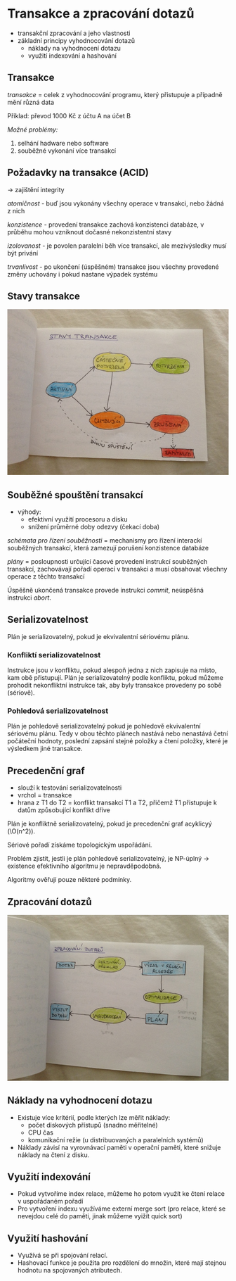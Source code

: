 # Transakce a zpracování dotazů

- transakční zpracování a jeho vlastnosti
- základní principy vyhodnocování dotazů
    - náklady na vyhodnocení dotazu
    - využití indexování a hashování

## Transakce
_transakce_ = celek z vyhodnocování programu, který přistupuje a případně mění různá data

Příklad: převod 1000 Kč z účtu A na účet B

_Možné problémy:_

1. selhání hadware nebo software
2. souběžné vykonání více transakcí

## Požadavky na transakce (ACID)
-> zajištění integrity

_atomičnost_ - buď jsou vykonány všechny operace v transakci, nebo žádná z nich

_konzistence_ - provedení transakce zachová konzistenci databáze, v průběhu mohou vzniknout dočasné nekonzistentní stavy

_izolovanost_ - je povolen paralelní běh více transakcí, ale mezivýsledky musí být privání

_trvanlivost_ - po ukončení (úspěšném) transakce jsou všechny provedené změny uchovány i pokud nastane výpadek systému

## Stavy transakce

![](12/IMG_4465.JPG)

## Souběžné spouštění transakcí

- výhody:
    - efektivní využití procesoru a disku
    - snížení průměrné doby odezvy (čekací doba)

_schémata pro řízení souběžnosti_ = mechanismy pro řízení interackí souběžných transakcí, která zamezují porušení konzistence databáze

_plány_ = posloupnosti určující časové provedení instrukcí souběžných transakcí, zachovávají pořadí operací v transakci a musí obsahovat všechny operace z těchto transakcí

Úspěšně ukončená transakce provede instrukci _commit_, neúspěšná instrukci _abort_.

## Serializovatelnost
Plán je serializovatelný, pokud je ekvivalentní sériovému plánu.

### Konfliktí serializovatelnost
Instrukce jsou v konfliktu, pokud alespoň jedna z nich zapisuje na místo, kam obě přistupují. Plán je serializovatelný podle konfliktu, pokud můžeme prohodit nekonfliktní instrukce tak, aby byly transakce provedeny po sobě (sériově).

### Pohledová serializovatelnost
Plán je pohledově serializovatelný pokud je pohledově ekvivalentní sériovému plánu. Tedy v obou těchto plánech nastává nebo nenastává četní počáteční hodnoty, poslední zapsání stejné položky a čtení položky, které je výsledkem jiné transakce.

## Precedenční graf
- slouží k testování serializovatelnosti
- vrchol = transakce
- hrana z T1 do T2 = konflikt transakcí T1 a T2, přičemž T1 přistupuje k datům způsobující konflikt dříve

Plán je konfliktně serializovatelný, pokud je precedenční graf acyklicyý (\O(n^2)).

Sériové pořadí získáme topologickým uspořádání.

Problém zjistit, jestli je plán pohledově serializovatelný, je NP-úplný -> existence efektivního algoritmu je nepravděpodobná.

Algoritmy ověřují pouze některé podmínky.

## Zpracování dotazů

![](12/IMG_4469.JPG)


## Náklady na vyhodnocení dotazu
- Existuje více kritérií, podle kterých lze měřit náklady:
    - počet diskových přístupů (snadno měřitelné)
    - CPU čas
    - komunikační režie (u distribuovaných a paralelních systémů)
- Náklady závisí na vyrovnávací paměti v operační paměti, které snižuje náklady na čtení z disku.

## Využití indexování
- Pokud vytvoříme index relace, můžeme ho potom využít ke čtení relace v uspořádaném pořadí
- Pro vytvoření indexu využíváme externí merge sort (pro relace, které se nevejdou celé do paměti, jinak můžeme vyižít quick sort)

## Využití hashování
- Využívá se při spojování relací.
- Hashovací funkce je použita pro rozdělení do množin, které mají stejnou hodnotu na spojovaných atributech.

